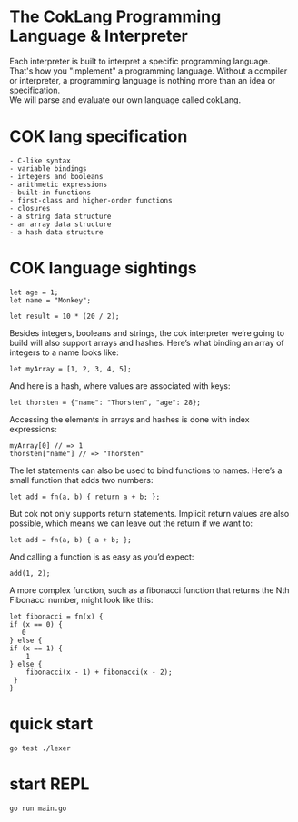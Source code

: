 # The CokLang Programming Language & Interpreter
Each interpreter is built to interpret a specific programming language. That's how you "implement" a programming language. 
Without a compiler or interpreter, a programming language is nothing more than an idea or specification.  
We will parse and evaluate our own language called cokLang.

# COK lang specification
```
- C-like syntax
- variable bindings
- integers and booleans
- arithmetic expressions
- built-in functions
- first-class and higher-order functions
- closures
- a string data structure
- an array data structure
- a hash data structure
```

# COK language sightings
``` env
let age = 1;
let name = "Monkey";

let result = 10 * (20 / 2);

```

Besides integers, booleans and strings, the cok interpreter we’re going to build will also
support arrays and hashes. Here’s what binding an array of integers to a name looks like:
``` env
let myArray = [1, 2, 3, 4, 5];
```

And here is a hash, where values are associated with keys:
``` env
let thorsten = {"name": "Thorsten", "age": 28};
```

Accessing the elements in arrays and hashes is done with index expressions:
``` env
myArray[0] // => 1
thorsten["name"] // => "Thorsten"
```

The let statements can also be used to bind functions to names. Here’s a small function that
adds two numbers:
``` env
let add = fn(a, b) { return a + b; };
```

But cok not only supports return statements. Implicit return values are also possible, which means we can leave out the return if we want to:
``` env
let add = fn(a, b) { a + b; };
```

And calling a function is as easy as you’d expect:
``` env
add(1, 2);
```


A more complex function, such as a fibonacci function that returns the Nth Fibonacci number,
might look like this:
``` env
let fibonacci = fn(x) {
if (x == 0) {
   0
} else {
if (x == 1) {
    1
} else {
    fibonacci(x - 1) + fibonacci(x - 2);
 }
}
```

# quick start
``` console
go test ./lexer
```


# start REPL
``` console
go run main.go 
```




